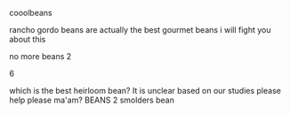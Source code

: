cooolbeans

rancho gordo beans are actually the best gourmet beans i will fight you about this

no more beans 2

6

which is the best heirloom bean?  It is unclear based on our studies please help please  ma'am?
BEANS 2
smolders bean
